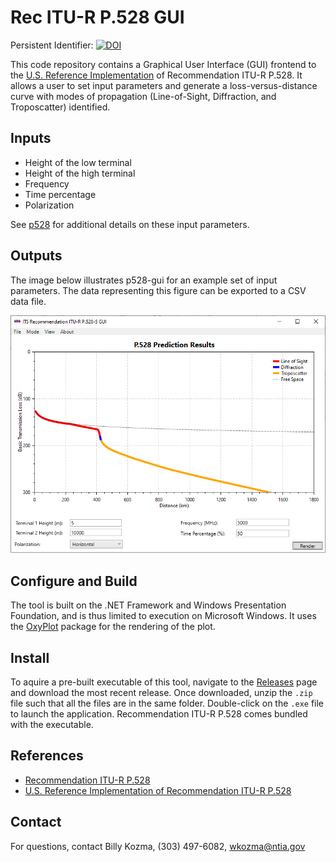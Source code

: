 # Rec ITU-R P.528 GUI #

Persistent Identifier: [![DOI](https://zenodo.org/badge/DOI/10.5281/zenodo.5703225.svg)](https://doi.org/10.5281/zenodo.5703225)

This code repository contains a Graphical User Interface (GUI) frontend to the [U.S. Reference Implementation](https://github.com/NTIA/p528) of Recommendation ITU-R P.528.  It allows a user to set input parameters and generate a loss-versus-distance curve with modes of propagation (Line-of-Sight, Diffraction, and Troposcatter) identified.

## Inputs ##

 * Height of the low terminal
 * Height of the high terminal
 * Frequency
 * Time percentage
 * Polarization
 
 See [p528](https://github.com/NTIA/p528/blob/master/README.md#inputs) for additional details on these input parameters.

## Outputs ##

The image below illustrates p528-gui for an example set of input parameters.  The data representing this figure can be exported to a CSV data file.
 
![Screenshot of P.528 GUI Tool](P528-Fig.png "Screenshot of P.528 GUI Tool")

## Configure and Build ##

The tool is built on the .NET Framework and Windows Presentation Foundation, and is thus limited to execution on Microsoft Windows.  It uses the [OxyPlot](https://oxyplot.github.io/) package for the rendering of the plot.

## Install ##

To aquire a pre-built executable of this tool, navigate to the [Releases](https://github.com/NTIA/p528-gui/releases) page and download the most recent release.  Once downloaded, unzip the `.zip` file such that all the files are in the same folder.  Double-click on the `.exe` file to launch the application.  Recommendation ITU-R P.528 comes bundled with the executable.

## References ##

 * [Recommendation ITU-R P.528](https://www.itu.int/rec/R-REC-P.528/en)
 * [U.S. Reference Implementation of Recommendation ITU-R P.528](https://github.com/NTIA/p528)
 
## Contact ##

For questions, contact Billy Kozma, (303) 497-6082, wkozma@ntia.gov

